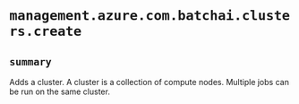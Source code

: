 # `management.azure.com.batchai.clusters.create`

## `summary`
Adds a cluster. A cluster is a collection of compute nodes. Multiple jobs can be run on the same cluster.


